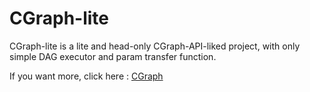 # CGraph-lite
CGraph-lite is a lite and head-only CGraph-API-liked project, with only simple DAG executor and param transfer function.

If you want more, click here : [CGraph](https://github.com/ChunelFeng/CGraph)
